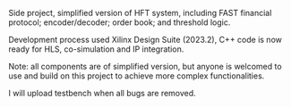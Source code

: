 Side project, simplified version of HFT system, including FAST financial protocol; encoder/decoder; order book; and threshold logic.

Development process used Xilinx Design Suite (2023.2), C++ code is now ready for HLS, co-simulation and IP integration.

Note: all components are of simplified version, but anyone is welcomed to use and build on this project to achieve more complex functionalities.

I will upload testbench when all bugs are removed.
